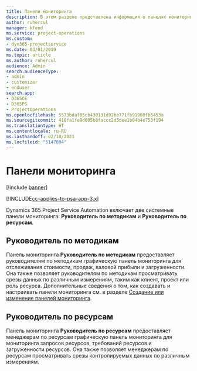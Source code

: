 ```yaml
---
title: Панели мониторинга
description: В этом разделе представлена информация о панелях мониторинга отчетности, включенных в Dynamics 365 Project Service Automation.
author: ruhercul
manager: kfend
ms.service: project-operations
ms.custom:
- dyn365-projectservice
ms.date: 03/01/2019
ms.topic: article
ms.author: ruhercul
audience: Admin
search.audienceType:
- admin
- customizer
- enduser
search.app:
- D365CE
- D365PS
- ProjectOperations
ms.openlocfilehash: 5573bdaf05cb430131d92be771fb91900fb5453a
ms.sourcegitcommit: 418fa1fe9d605b8faccc2d5dee1b04b4e753f194
ms.translationtype: HT
ms.contentlocale: ru-RU
ms.lasthandoff: 02/10/2021
ms.locfileid: "5147804"
---
```

# <a name="dashboards"></a>Панели мониторинга

[!include [banner](../includes/psa-now-project-operations.md)]

[!INCLUDE[cc-applies-to-psa-app-3.x](../includes/cc-applies-to-psa-app-3x.md)]

Dynamics 365 Project Service Automation включает две системные панели мониторинга: **Руководитель по методикам** и **Руководитель по ресурсам**.

## <a name="practice-manager"></a>Руководитель по методикам 

Панель мониторинга **Руководитель по методикам** предоставляет руководителям по методикам графическую панель мониторинга для отслеживания стоимости, продаж, валовой прибыли и загруженности. Она также позволяет руководителям по методикам просматривать срезы данных по различным измерениям, таким как клиент, проект или роль ресурса. Дополнительные сведения о том, как создавать и настраивать панели мониторинга см. в разделе [Создание или изменение панелей мониторинга](https://docs.microsoft.com/dynamics365/customerengagement/on-premises/customize/create-edit-dashboards).

## <a name="resource-manager"></a>Руководитель по ресурсам 

Панель мониторинга **Руководитель по ресурсам** предоставляет менеджерам по ресурсам графическую панель мониторинга для мониторинга запросов ресурсов, требований ресурсов и загруженности ресурсов. Она также позволяет менеджерам по ресурсам просматривать срезы контролируемых данных по различным измерениям.
